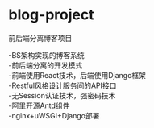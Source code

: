 # blog-project
前后端分离博客项目  
  
-BS架构实现的博客系统  
-前后端分离的开发模式  
-前端使用React技术，后端使用Django框架  
-Restful风格设计服务间的API接口  
-无Session认证技术，强密码技术  
-阿里开源Antd组件  
-nginx+uWSGI+Django部署

